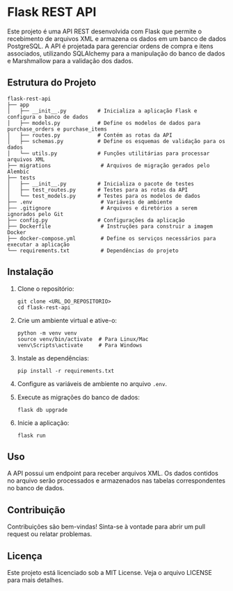# Flask REST API

Este projeto é uma API REST desenvolvida com Flask que permite o recebimento de arquivos XML e armazena os dados em um banco de dados PostgreSQL. A API é projetada para gerenciar ordens de compra e itens associados, utilizando SQLAlchemy para a manipulação do banco de dados e Marshmallow para a validação dos dados.

## Estrutura do Projeto

```
flask-rest-api
├── app
│   ├── __init__.py          # Inicializa a aplicação Flask e configura o banco de dados
│   ├── models.py            # Define os modelos de dados para purchase_orders e purchase_items
│   ├── routes.py            # Contém as rotas da API
│   ├── schemas.py           # Define os esquemas de validação para os dados
│   └── utils.py             # Funções utilitárias para processar arquivos XML
├── migrations                # Arquivos de migração gerados pelo Alembic
├── tests
│   ├── __init__.py          # Inicializa o pacote de testes
│   ├── test_routes.py       # Testes para as rotas da API
│   └── test_models.py       # Testes para os modelos de dados
├── .env                      # Variáveis de ambiente
├── .gitignore                # Arquivos e diretórios a serem ignorados pelo Git
├── config.py                # Configurações da aplicação
├── Dockerfile                # Instruções para construir a imagem Docker
├── docker-compose.yml        # Define os serviços necessários para executar a aplicação
└── requirements.txt          # Dependências do projeto
```

## Instalação

1. Clone o repositório:
   ```
   git clone <URL_DO_REPOSITORIO>
   cd flask-rest-api
   ```

2. Crie um ambiente virtual e ative-o:
   ```
   python -m venv venv
   source venv/bin/activate  # Para Linux/Mac
   venv\Scripts\activate     # Para Windows
   ```

3. Instale as dependências:
   ```
   pip install -r requirements.txt
   ```

4. Configure as variáveis de ambiente no arquivo `.env`.

5. Execute as migrações do banco de dados:
   ```
   flask db upgrade
   ```

6. Inicie a aplicação:
   ```
   flask run
   ```

## Uso

A API possui um endpoint para receber arquivos XML. Os dados contidos no arquivo serão processados e armazenados nas tabelas correspondentes no banco de dados.

## Contribuição

Contribuições são bem-vindas! Sinta-se à vontade para abrir um pull request ou relatar problemas.

## Licença

Este projeto está licenciado sob a MIT License. Veja o arquivo LICENSE para mais detalhes.